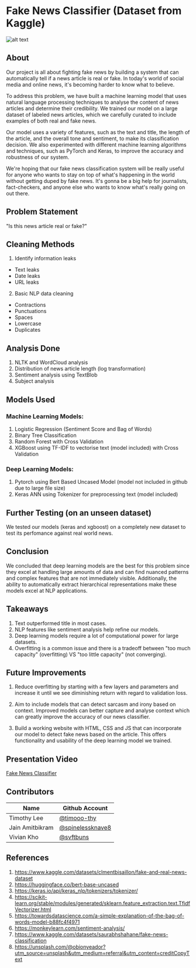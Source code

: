 # Fake News Classifier (Dataset from Kaggle)
![alt text](https://images.unsplash.com/photo-1588681664899-f142ff2dc9b1?ixlib=rb-4.0.3&ixid=MnwxMjA3fDB8MHxwaG90by1wYWdlfHx8fGVufDB8fHx8&auto=format&fit=crop&w=2274&q=80)
## About
Our project is all about fighting fake news by building a system that can automatically tell if a news article is real or fake. In today's world of social media and online news, it's becoming harder to know what to believe. 

To address this problem, we have built a machine learning model that uses natural language processing techniques to analyse the content of news articles and determine their credibility. We trained our model on a large dataset of labeled news articles, which we carefully curated to include examples of both real and fake news.

Our model uses a variety of features, such as the text and title, the length of the article, and the overall tone and sentiment, to make its classification decision. We also experimented with different machine learning algorithms and techniques, such as PyTorch and Keras, to improve the accuracy and robustness of our system. 

We're hoping that our fake news classification system will be really useful for anyone who wants to stay on top of what's happening in the world without getting duped by fake news. It's gonna be a big help for journalists, fact-checkers, and anyone else who wants to know what's really going on out there.

## Problem Statement
"Is this news article real or fake?"

## Cleaning Methods
1) Identify information leaks
  - Text leaks 
  - Date leaks
  - URL leaks

2) Basic NLP data cleaning
  - Contractions
  - Punctuations 
  - Spaces
  - Lowercase
  - Duplicates

## Analysis Done
1) NLTK and WordCloud analysis
2) Distribution of news article length (log transformation)
3) Sentiment analysis using TextBlob
4) Subject analysis

## Models Used
### Machine Learning Models:
1) Logistic Regression (Sentiment Score and Bag of Words)
2) Binary Tree Classification
3) Random Forest with Cross Validation
4) XGBoost using TF-IDF to vectorise text (model included) with Cross Validation
### Deep Learning Models:
1) Pytorch using Bert Based Uncased Model (model not included in github due to large file size)
2) Keras ANN using Tokenizer for preprocessing text (model included)

## Further Testing (on an unseen dataset)
We tested our models (keras and xgboost) on a completely new dataset to test its perfomance against real world news.

## Conclusion
We concluded that deep learning models are the best for this problem since they excel at handling large amounts of data and can find nuanced patterns and complex features that are not immediately visible. Additionally, the ability to automatically extract hierarchical representations make these models excel at NLP applications.

## Takeaways
1) Text outperformed title in most cases.
2) NLP features like sentiment analysis help refine our models.
3) Deep learning models require a lot of computational power for large datasets.
4) Overfitting is a common issue and there is a tradeoff between "too much capacity" (overfitting) VS "too little capacity" (not converging).

## Future Improvements
1) Reduce overfitting by starting with a few layers and parameters and increase it until we see diminishing return with regard to validation loss.

2) Aim to include models that can detect sarcasm and irony based on context. Improved models can better capture and analyse context which can greatly improve the accuracy of our news classifier.

3) Build a working website with HTML, CSS and JS that can incorporate our model to detect fake news based on the article. This offers functionality and usability of the deep learning model we trained.

## Presentation Video
[Fake News Classifier](https://youtu.be/Elc5tNLbSpU)

## Contributors
| Name             | Github Account                                          |
|------------------|---------------------------------------------------------|
| Timothy Lee      | [@timooo-thy](https://github.com/timooo-thy)            |
| Jain Amitbikram  | [@spinelessknave8](http://github.com/spinelessknave8)   |
| Vivian Kho       | [@svftbuns](http://github.com/svftbuns)                 |

## References
1) https://www.kaggle.com/datasets/clmentbisaillon/fake-and-real-news-dataset
2) https://huggingface.co/bert-base-uncased
3) https://keras.io/api/keras_nlp/tokenizers/tokenizer/
4) https://scikit-learn.org/stable/modules/generated/sklearn.feature_extraction.text.TfidfVectorizer.html
5) https://towardsdatascience.com/a-simple-explanation-of-the-bag-of-words-model-b88fc4f4971
6) https://monkeylearn.com/sentiment-analysis/
7) https://www.kaggle.com/datasets/saurabhshahane/fake-news-classification
8) https://unsplash.com/@obionyeador?utm_source=unsplash&utm_medium=referral&utm_content=creditCopyText
  
